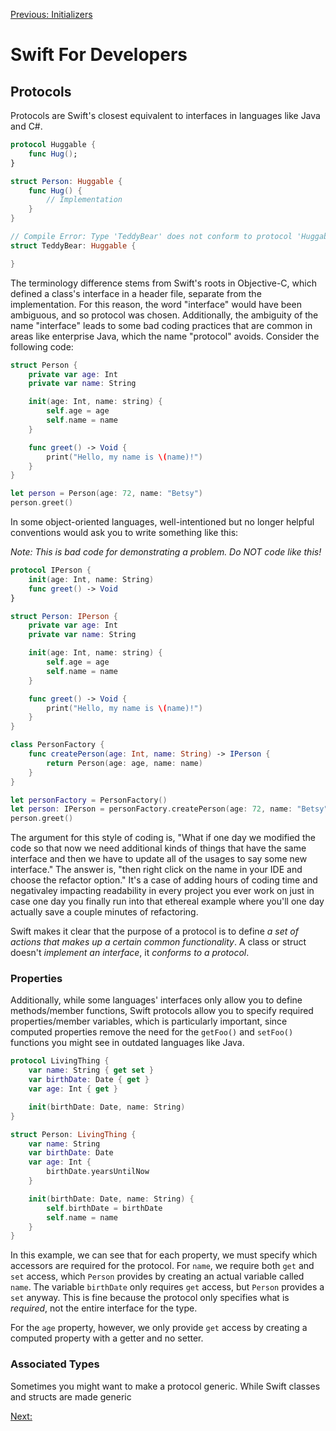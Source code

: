 [Previous: Initializers](4-initializers.md)
# Swift For Developers

## Protocols
Protocols are Swift's closest equivalent to interfaces in languages like Java and C#.

```Swift
protocol Huggable {
    func Hug();
}

struct Person: Huggable {
    func Hug() {
        // Implementation
    }
}

// Compile Error: Type 'TeddyBear' does not conform to protocol 'Huggable'
struct TeddyBear: Huggable {

}
```

The terminology difference stems from Swift's roots in Objective-C, which defined a class's interface in a header file, separate from the implementation. For this reason, the word "interface" would have been ambiguous, and so protocol was chosen. Additionally, the ambiguity of the name "interface" leads to some bad coding practices that are common in areas like enterprise Java, which the name "protocol" avoids. Consider the following code:

```Swift
struct Person {
    private var age: Int
    private var name: String

    init(age: Int, name: string) {
        self.age = age
        self.name = name
    }

    func greet() -> Void {
        print("Hello, my name is \(name)!")
    }
}

let person = Person(age: 72, name: "Betsy")
person.greet()
```

In some object-oriented languages, well-intentioned but no longer helpful conventions would ask you to write something like this:

_Note: This is bad code for demonstrating a problem. Do NOT code like this!_
```Swift
protocol IPerson {
    init(age: Int, name: String)
    func greet() -> Void
}

struct Person: IPerson {
    private var age: Int
    private var name: String

    init(age: Int, name: string) {
        self.age = age
        self.name = name
    }

    func greet() -> Void {
        print("Hello, my name is \(name)!")
    }
}

class PersonFactory {
    func createPerson(age: Int, name: String) -> IPerson {
        return Person(age: age, name: name)
    }
}

let personFactory = PersonFactory()
let person: IPerson = personFactory.createPerson(age: 72, name: "Betsy")
person.greet()
```

The argument for this style of coding is, "What if one day we modified the code so that now we need additional kinds of things that have the same interface and then we have to update all of the usages to say some new interface." The answer is, "then right click on the name in your IDE and choose the refactor option." It's a case of adding hours of coding time and negativaley impacting readability in every project you ever work on just in case one day you finally run into that ethereal example where you'll one day actually save a couple minutes of refactoring.

Swift makes it clear that the purpose of a protocol is to define _a set of actions that makes up a certain common functionality_. A class or struct doesn't _implement an interface_, it _conforms to a protocol_.


### Properties
Additionally, while some languages' interfaces only allow you to define methods/member functions, Swift protocols allow you to specify required properties/member variables, which is particularly important, since computed properties remove the need for the `getFoo()` and `setFoo()` functions you might see in outdated languages like Java.

```Swift
protocol LivingThing {
    var name: String { get set }
    var birthDate: Date { get }
    var age: Int { get }

    init(birthDate: Date, name: String)
}

struct Person: LivingThing {
    var name: String
    var birthDate: Date
    var age: Int {
        birthDate.yearsUntilNow
    }

    init(birthDate: Date, name: String) {
        self.birthDate = birthDate
        self.name = name
    }
}
```

In this example, we can see that for each property, we must specify which accessors are required for the protocol. For `name`, we require both `get` and `set` access, which `Person` provides by creating an actual variable called `name`. The variable `birthDate` only requires `get` access, but `Person` provides a `set` anyway. This is fine because the protocol only specifies what is _required_, not the entire interface for the type.

For the `age` property, however, we only provide `get` access by creating a computed property with a getter and no setter.

### Associated Types
Sometimes you might want to make a protocol generic. While Swift classes and structs are made generic 


[Next: ](6-.md)